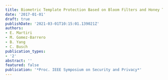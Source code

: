 ```yaml
---
title: Biometric Template Protection Based on Bloom Filters and Honey Templates
date: '2017-01-01'
draft: true
publishDate: '2021-03-01T10:15:01.139021Z'
authors:
- E. Martiri
- M. Gomez-Barrero
- B. Yang
- C. Busch
publication_types:
- '2'
abstract: ''
featured: false
publication: '*Proc. IEEE Symposium on Security and Privacy*'
---
```


